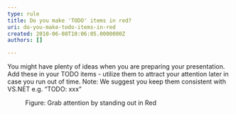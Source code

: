 ```yaml
---
type: rule
title: Do you make 'TODO' items in red?
uri: do-you-make-todo-items-in-red
created: 2010-06-08T10:06:05.0000000Z
authors: []

---
```


 You might have plenty of ideas when you are preparing your presentation. Add these in your TODO items - utilize them to attract your attention later in case you run out of time. Note: We suggest you keep them consistent with VS.NET e.g. “TODO: xxx”<br> <dl>    <dt><img alt="" class="ms-rteCustom-ImageArea" src="/Communication/RulesToBetterPowerpointPresentations/PublishingImages/Todo.jpg"> </dt>
    <dd class="ms-rteCustom-FigureNormal">Figure&#58; Grab attention by standing out in Red </dd></dl>
